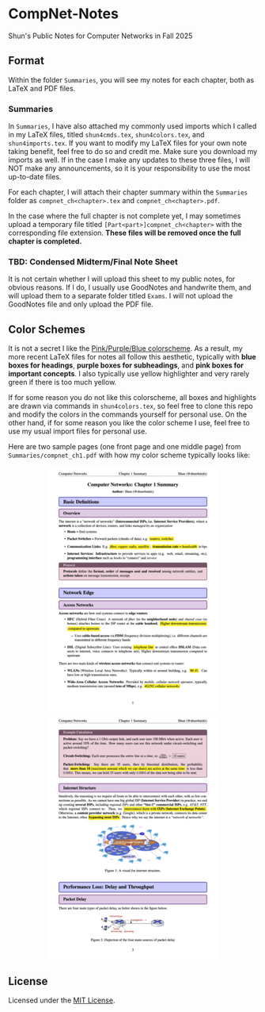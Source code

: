 # CompNet-Notes
Shun's Public Notes for Computer Networks in Fall 2025

## Format
Within the folder `Summaries`, you will see my notes for each chapter, both as LaTeX and PDF files.

### Summaries
In `Summaries`, I have also attached my commonly used imports which I called in my LaTeX files, titled `shun4cmds.tex`, `shun4colors.tex`, and `shun4imports.tex`. If you want to modify my LaTeX files for your own note taking benefit, feel free to do so and credit me. Make sure you download my imports as well. If in the case I make any updates to these three files, I will NOT make any announcements, so it is your responsibility to use the most up-to-date files.

For each chapter, I will attach their chapter summary within the `Summaries` folder as `compnet_ch<chapter>.tex` and `compnet_ch<chapter>.pdf`.

In the case where the full chapter is not complete yet, I may sometimes upload a temporary file titled `[Part<part>]compnet_ch<chapter>` with the corresponding file extension. **These files will be removed once the full chapter is completed.**

### TBD: Condensed Midterm/Final Note Sheet
It is not certain whether I will upload this sheet to my public notes, for obvious reasons. If I do, I usually use GoodNotes and handwrite them, and will upload them to a separate folder titled `Exams`. I will not upload the GoodNotes file and only upload the PDF file.

## Color Schemes
It is not a secret I like the [Pink/Purple/Blue colorscheme](https://github.com/shun4midx/Pink-Purple-Blue-VSCode-Theme). As a result, my more recent LaTeX files for notes all follow this aesthetic, typically with **blue boxes for headings**, **purple boxes for subheadings**, and **pink boxes for important concepts**. I also typically use yellow highlighter and very rarely green if there is too much yellow. 

If for some reason you do not like this colorscheme, all boxes and highlights are drawn via commands in `shun4colors.tex`, so feel free to clone this repo and modify the colors in the commands yourself for personal use. On the other hand, if for some reason you like the color scheme I use, feel free to use my usual import files for personal use.

Here are two sample pages (one front page and one middle page) from `Summaries/compnet_ch1.pdf` with how my color scheme typically looks like:

<p align="center">
  <img src="README_Images/compnet_ch1_p1.png" alt="Front Page" style="max-width: min(350px, 100%);"/>
  <img src="README_Images/compnet_ch1_p3.png" alt="Middle Page" style="max-width: min(350px, 100%);"/>
</p>

## License
Licensed under the [MIT License](./LICENSE).